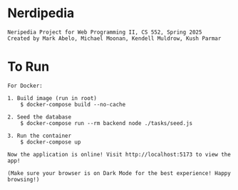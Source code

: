 # Nerdipedia
    Neripedia Project for Web Programming II, CS 552, Spring 2025
    Created by Mark Abelo, Michael Moonan, Kendell Muldrow, Kush Parmar

# To Run
    For Docker:

    1. Build image (run in root)
        $ docker-compose build --no-cache

    2. Seed the database
        $ docker-compose run --rm backend node ./tasks/seed.js

    3. Run the container
        $ docker-compose up

    Now the application is online! Visit http://localhost:5173 to view the app!

    (Make sure your browser is on Dark Mode for the best experience! Happy browsing!)


